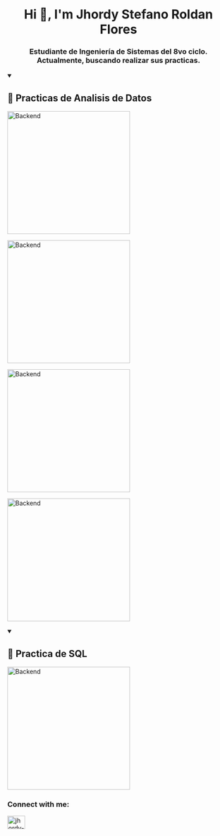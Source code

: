 <h1 align="center">Hi 👋, I'm Jhordy Stefano Roldan Flores</h1>
<h3 align="center">Estudiante de Ingeniería de Sistemas del 8vo ciclo. Actualmente, buscando realizar sus practicas.</h3>


<details open> <summary><h2>📘 Practicas de Analisis de Datos</h2></summary>
 <p align="left">
   <a href="https://github.com/jxdflores25/boilerplate-sea-level-predictor"><img width="278" src="https://denvercoder1-github-readme-stats.vercel.app/api/pin/?username=jxdflores25&repo=boilerplate-sea-level-predictor&theme=react&bg_color=1F222E&title_color=4DB5FF&hide_border=true&icon_color=F8D866&show_icons=true" alt="Backend">
  
<a href="https://github.com/jxdflores25/boilerplate-page-view-time-series-visualizer"><img width="278" src="https://denvercoder1-github-readme-stats.vercel.app/api/pin/?username=jxdflores25&repo=boilerplate-page-view-time-series-visualizer&theme=react&bg_color=1F222E&title_color=4DB5FF&hide_border=true&icon_color=F8D866&show_icons=true" alt="Backend">

<a href="https://github.com/jxdflores25/boilerplate-medical-data-visualizer"><img width="278" src="https://denvercoder1-github-readme-stats.vercel.app/api/pin/?username=jxdflores25&repo=boilerplate-medical-data-visualizer&theme=react&bg_color=1F222E&title_color=4DB5FF&hide_border=true&icon_color=F8D866&show_icons=true" alt="Backend">
  
<a href="https://github.com/jxdflores25/boilerplate-demographic-data-analyzer"><img width="278" src="https://denvercoder1-github-readme-stats.vercel.app/api/pin/?username=jxdflores25&repo=boilerplate-demographic-data-analyzer&theme=react&bg_color=1F222E&title_color=4DB5FF&hide_border=true&icon_color=F8D866&show_icons=true" alt="Backend">
</a>
 </p>

</details>

<details open> <summary><h2>📘 Practica de SQL </h2></summary>
<a href="https://github.com/jxdflores25/SQL"><img width="278" src="https://denvercoder1-github-readme-stats.vercel.app/api/pin/?username=jxdflores25&repo=SQL&theme=react&bg_color=1F222E&title_color=4DB5FF&hide_border=true&icon_color=F8D866&show_icons=true" alt="Backend">
</a>
</details>

<h3 align="left">Connect with me:</h3>
<p align="left">
<a href="https://linkedin.com/in/jhordy-roldan-flores-810056225" target="blank"><img align="center" src="https://raw.githubusercontent.com/rahuldkjain/github-profile-readme-generator/master/src/images/icons/Social/linked-in-alt.svg" alt="jhordy-roldan-flores-810056225" height="30" width="40" /></a>
</p>
